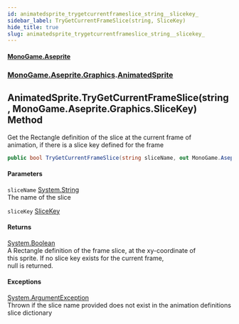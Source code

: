 ```yaml
---
id: animatedsprite_trygetcurrentframeslice_string__slicekey_
sidebar_label: TryGetCurrentFrameSlice(string, SliceKey)
hide_title: true
slug: animatedsprite_trygetcurrentframeslice_string__slicekey_
---
```

#### [MonoGame.Aseprite](index 'index')
### [MonoGame.Aseprite.Graphics](monogame_aseprite_graphics 'MonoGame.Aseprite.Graphics').[AnimatedSprite](animatedsprite 'MonoGame.Aseprite.Graphics.AnimatedSprite')
## AnimatedSprite.TryGetCurrentFrameSlice(string, MonoGame.Aseprite.Graphics.SliceKey) Method
Get the Rectangle definition of the slice at the current frame of   
animation, if there is a slice key defined for the frame  
```csharp
public bool TryGetCurrentFrameSlice(string sliceName, out MonoGame.Aseprite.Graphics.SliceKey sliceKey);
```
#### Parameters
`sliceName` [System.String](https://docs.microsoft.com/en-us/dotnet/api/System.String 'System.String')  
The name of the slice  
  
`sliceKey` [SliceKey](slicekey 'MonoGame.Aseprite.Graphics.SliceKey')  
  
#### Returns
[System.Boolean](https://docs.microsoft.com/en-us/dotnet/api/System.Boolean 'System.Boolean')  
A Rectangle definition of the frame slice, at the xy-coordinate of  
this sprite.  If no slice key exists for the current frame,   
null is returned.  
#### Exceptions
[System.ArgumentException](https://docs.microsoft.com/en-us/dotnet/api/System.ArgumentException 'System.ArgumentException')  
Thrown if the slice name provided does not exist in the animation definitions slice dictionary  
